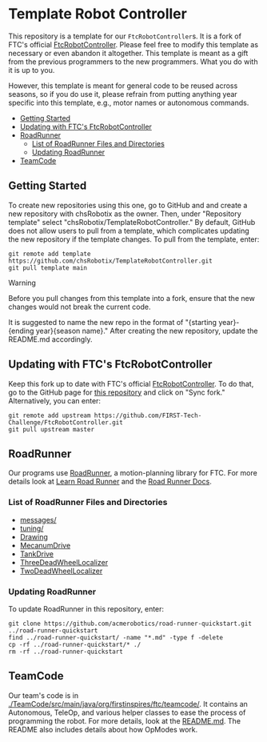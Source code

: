 # Template Robot Controller

This repository is a template for our `FtcRobotController`s.
It is a fork of FTC's official [FtcRobotController](https://github.com/FIRST-Tech-Challenge/FtcRobotController.git).
Please feel free to modify this template as necessary or even abandon it altogether.
This template is meant as a gift from the previous programmers to the new programmers.
What you do with it is up to you.

However, this template is meant for general code to be reused across seasons, so if you do use it,
please refrain from putting anything year specific into this template,
e.g., motor names or autonomous commands.

- [Getting Started](#getting-started)
- [Updating with FTC's FtcRobotController](#updating-with-ftcs-ftcrobotcontroller)
- [RoadRunner](#roadrunner)
  - [List of RoadRunner Files and Directories](#list-of-roadrunner-files-and-directories)
  - [Updating RoadRunner](#updating-roadrunner)
- [TeamCode](#teamcode)

## Getting Started

To create new repositories using this one, go to GitHub and and create a new repository with
chsRobotix as the owner. Then,
under "Repository template" select "chsRobotix/TemplateRobotController." By default, GitHub does not
allow users to pull from a template,
which complicates updating the new repository if the template changes.
To pull from the template, enter:

```shell
git remote add template https://github.com/chsRobotix/TemplateRobotController.git
git pull template main
```

> [!Warning]
> Before you pull changes from this template into a fork, ensure that the new changes would not
> break the current code.

It is suggested to name the new repo in the format of "{starting year}-{ending year}{season name}."
After creating the new repository, update the README.md accordingly.

## Updating with FTC's FtcRobotController

Keep this fork up to date with FTC's official [FtcRobotController](https://github.com/FIRST-Tech-Challenge/FtcRobotController.git).
To do that, go to the GitHub page
for [this repository](https://github.com/chsRobotix/TemplateRobotController.git) and click on "Sync fork."
Alternatively, you can enter:

```shell
git remote add upstream https://github.com/FIRST-Tech-Challenge/FtcRobotController.git
git pull upstream master
```

## RoadRunner

Our programs use [RoadRunner](https://github.com/acmerobotics/road-runner.git), a motion-planning library for FTC.
For more details look at [Learn Road Runner](https://learnroadrunner.com/introduction.html) and
the [Road Runner Docs](https://rr.brott.dev/docs/v1-0/installation/).

### List of RoadRunner Files and Directories

- [messages/](TeamCode/src/main/java/org/firstinspires/ftc/teamcode/messages)
- [tuning/](TeamCode/src/main/java/org/firstinspires/ftc/teamcode/tuning)
- [Drawing](TeamCode/src/main/java/org/firstinspires/ftc/teamcode/Drawing.java)
- [MecanumDrive](TeamCode/src/main/java/org/firstinspires/ftc/teamcode/MecanumDrive.java)
- [TankDrive](TeamCode/src/main/java/org/firstinspires/ftc/teamcode/TankDrive.java)
- [ThreeDeadWheelLocalizer](TeamCode/src/main/java/org/firstinspires/ftc/teamcode/ThreeDeadWheelLocalizer.java)
- [TwoDeadWheelLocalizer](TeamCode/src/main/java/org/firstinspires/ftc/teamcode/TwoDeadWheelLocalizer.java)

### Updating RoadRunner

To update RoadRunner in this repository, enter:

```shell
git clone https://github.com/acmerobotics/road-runner-quickstart.git ../road-runner-quickstart
find ../road-runner-quickstart/ -name "*.md" -type f -delete
cp -rf ../road-runner-quickstart/* ./
rm -rf ../road-runner-quickstart
```

## TeamCode

Our team's code is
in [./TeamCode/src/main/java/org/firstinspires/ftc/teamcode/](./TeamCode/src/main/java/org/firstinspires/ftc/teamcode/).
It contains an Autonomous, TeleOp, and various helper classes to ease the process of programming the robot.
For more details, look at the [README.md](./TeamCode/src/main/java/org/firstinspires/ftc/teamcode/README.md).
The README also includes details about how OpModes work.
